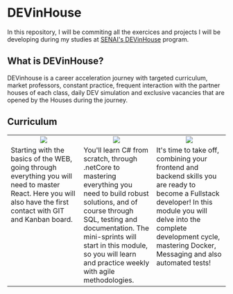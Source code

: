 # DEVinHouse

In this repository, I will be commiting all the exercices and projects I will be developing during my studies at [SENAI's DEVinHouse](https://cadastro.sc.senai.br/l/5yRQf0ABF1174) program.

## What is DEVinHouse?

DEVinhouse is a career acceleration journey with targeted curriculum, market professors, constant practice, frequent interaction with the partner houses of each class, daily DEV simulation and exclusive vacancies that are opened by the Houses during the journey.

## Curriculum

<table>
  <tr>
    <td align="center" width="33%" height="33%"><img src="https://user-images.githubusercontent.com/47508755/146042904-7e8e2acb-ae76-4c41-a0d2-f5a417b5642e.png"/></td>
    <td align="center" width="33%" height="33%"><img src="https://user-images.githubusercontent.com/47508755/146045050-66a71ab2-80dc-4ea1-af2c-943a5c022589.png"/></td>
    <td align="center" width="33%" height="33%"><img src="https://user-images.githubusercontent.com/47508755/146043557-829fee60-ed7e-4522-a754-9117d9849e12.png"/></td>
  </tr>
    <tr>
    <td valign="top">Starting with the basics of the WEB, going through everything you will need to master React. Here you will also have the first contact with GIT and Kanban board.</td>
    <td valign="top">You'll learn C# from scratch, through .netCore to mastering everything you need to build robust solutions, and of course through SQL, testing and documentation. The mini-sprints will start in this module, so you will learn and practice weekly with agile methodologies.</td>
    <td valign="top">It's time to take off, combining your frontend and backend skills you are ready to become a Fullstack developer! In this module you will delve into the complete development cycle, mastering Docker, Messaging and also automated tests!</td>
  </tr>
</table>
